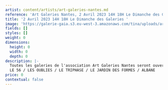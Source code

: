 ```yaml
---
artist: content/artists/art-galeries-nantes.md
reference: 'Art Galeries Nantes, 2 Avril 2023 14H 18H Le Dimanche des Galeries'
title: '2 Avril 2023 14H 18H Le Dimanche des Galeries '
image: 'https://galerie-gaia.s3.eu-west-3.amazonaws.com/tina/uploads/art-galeries-nantes/Capture d’écran 2023-03-18 à 15.13.54.png'
fields: []
styles: []
weight: 0
dimensions:
  height: 0
  width: 0
  depth: 0
description: |-
  Toutes les galeries de l'association Art Galeries Nantes seront ouvertes le dimanche 2 Avril de 14H à 18H   
  LE 56 / LES OUBLIES / LE TRIPHASE / LE JARDIN DES FORMES / ALBANE
price: 0
contextual: false
---
```


